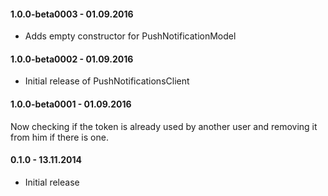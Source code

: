 #### 1.0.0-beta0003 - 01.09.2016
* Adds empty constructor for PushNotificationModel

#### 1.0.0-beta0002 - 01.09.2016
* Initial release of PushNotificationsClient

#### 1.0.0-beta0001 - 01.09.2016
Now checking if the token is already used by another user and removing it from him if there is one.

#### 0.1.0 - 13.11.2014
* Initial release